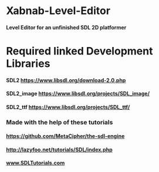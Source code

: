# Xabnab-Level-Editor

#### Level Editor for an unfinished SDL 2D platformer

# Required linked Development Libraries 
#### SDL2 https://www.libsdl.org/download-2.0.php
#### SDL2_image https://www.libsdl.org/projects/SDL_image/
#### SDL2_ttf https://www.libsdl.org/projects/SDL_ttf/

### Made with the help of these tutorials
#### https://github.com/MetaCipher/the-sdl-engine
#### http://lazyfoo.net/tutorials/SDL/index.php
#### www.SDLTutorials.com
